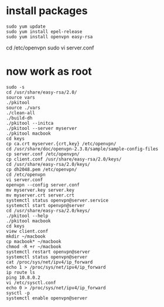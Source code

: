 # install packages

    sudo yum update
    sudo yum install epel-release
    sudo yum install openvpn easy-rsa

cd /etc/openvpn
sudo vi server.conf

# now work as root
    sudo -s
    cd /usr/share/easy-rsa/2.0/
    source vars
    ./pkitool
    source ./vars
    ./clean-all
    ./build-dh
    ./pkitool --initca
    ./pkitool --server myserver
    ./pkitool macbook
    cd keys
    cp ca.crt myserver.{crt,key} /etc/openvpn/
    cd /usr/share/doc/openvpn-2.3.8/sample/sample-config-files
    cp server.conf /etc/openvpn/
    cp client.conf /usr/share/easy-rsa/2.0/keys/
    cd /usr/share/easy-rsa/2.0/keys/
    cp dh2048.pem /etc/openvpn/
    cd /etc/openvpn
    vi server.conf
    openvpn --config server.conf
    mv myserver.key server.key
    mv myserver.crt server.crt
    systemctl status openvpn@server.service
    systemctl start openvpn@server
    cd /usr/share/easy-rsa/2.0/keys/
    ./pkitool --help
    ./pkitool macbook
    cd keys
    view client.conf 
    mkdir ~/macbook
    cp macbook* ~/macbook
    chmod -R +r ~/macbook
    systemctl restart openvpn@server
    systemctl status openvpn@server
    cat /proc/sys/net/ipv4/ip_forward
    echo 1 > /proc/sys/net/ipv4/ip_forward
    ip route ls
    ping 10.8.0.2
    vi /etc/sysctl.conf 
    echo 0 > /proc/sys/net/ipv4/ip_forward
    sysctl -p
    systemctl enable openvpn@server
